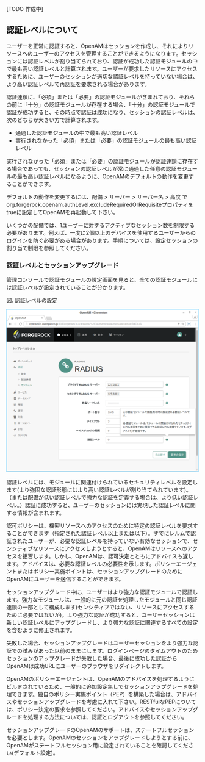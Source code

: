 [TODO 作成中]

## 認証レベルについて

ユーザーを正常に認証すると、OpenAMはセッションを作成し、それによりリソースへのユーザーのアクセスを管理することができるようになります。セッションには認証レベルが割り当てられており、認証が成功した認証モジュールの中で最も高い認証レベルと計算されます。ユーザーが要求したリソースにアクセスするために、ユーザーのセッションが適切な認証レベルを持っていない場合は、より高い認証レベルで再認証を要求される場合があります。

認証連鎖に、「必須」または「必要」の認証モジュールが含まれており、それらの前に「十分」の認証モジュールが存在する場合、「十分」の認証モジュールで認証が成功すると、その時点で認証は成功になり、セッションの認証レベルは、次のどちらか大きい方で計算されます。
- 通過した認証モジュールの中で最も高い認証レベル
- 実行されなかった「必須」または「必要」の認証モジュールの最も高い認証レベル

実行されなかった「必須」または「必要」の認証モジュールが認証連鎖に存在する場合であっても、セッションの認証レベルが常に通過した任意の認証モジュールの最も高い認証レベルになるように、OpenAMのデフォルトの動作を変更することができます。

デフォルトの動作を変更するには、配備 > サーバー > サーバー名 > 高度 でorg.forgerock.openam.authLevel.excludeRequiredOrRequisiteプロパティをtrueに設定してOpenAMを再起動して下さい。

いくつかの配備では、1ユーザーに対するアクティブなセッション数を制限する必要があります。例えば、一度に2個以上のデバイスを使用するユーザーからのログインを防ぐ必要がある場合があります。手順については、設定セッションの割り当て制限を参照してください。

### 認証レベルとセッションアップグレード

管理コンソールで認証モジュールの設定画面を見ると、全ての認証モジュールには認証レベルが設定されていることが分かります。

図. 認証レベルの設定

![図. 認証レベルの設定](images/authentication/authn-level.png)

認証レベルには、モジュールに関連付けられているセキュリティレベルを設定します(より強固な認証形態にはより高い認証レベルが割り当てられています)。（または配備が低い認証レベルで強力な認証を定義する場合は、より低い認証レベル。）認証に成功すると、ユーザーのセッションには実現した認証レベルに関する情報が含まれます。

認可ポリシーは、機密リソースへのアクセスのために特定の認証レベルを要求することができます（指定された認証レベル以上または以下）。すでにレルムで認証されたユーザーが、必要な認証レベルを持っていない有効なセッションで、センシティブなリソースにアクセスしようとすると、OpenAMはリソースへのアクセスを拒否します。しかし、OpenAMは、認可決定とともにアドバイスも返します。アドバイスは、必要な認証レベルの必要性を示します。ポリシーエージェントまたはポリシー実施ポイントは、セッションアップグレードのためにOpenAMにユーザーを送信することができます。

セッションアップグレード中に、ユーザーはより強力な認証モジュールで認証します。強力なモジュールは、一般的に元の認証を処理したモジュールと同じ認証連鎖の一部として構成します(センシティブではない、リソースにアクセスするために必要ではないが)。より強力な認証が成功すると、ユーザーセッションは新しい認証レベルにアップグレードし、より強力な認証に関連するすべての設定を含むように修正されます。

失敗した場合、セッションアップグレードはユーザーセッションをより強力な認証での試みがあった以前のままにします。ログインページのタイムアウトのためセッションのアップグレードが失敗した場合、最後に成功した認証からOpenAMは成功URLにユーザーのブラウザをリダイレクトします。

OpenAMのポリシーエージェントは、OpenAMのアドバイスを処理するようにビルドされているため、一般的に追加設定無しでセッションアップグレードを処理できます。独自のポリシー実施ポイント（PEP）を構築した場合は、アドバイスやセッションアップグレードを考慮に入れて下さい。RESTfulなPEPについては、ポリシー決定の要求を参照してください。アドバイスやセッションアップグレードを処理する方法については、認証とログアウトを参照してください。

セッションアップグレードのOpenAMのサポートは、ステートフルセッションを必要とします。OpenAMのセッションをアップグレードしようとする前に、OpenAMがステートフルセッション用に設定されていることを確認してください(デフォルト設定)。
